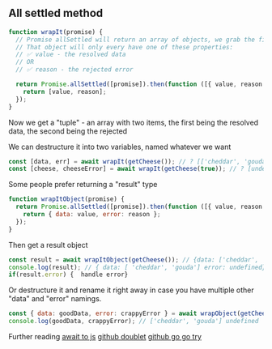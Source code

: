 ## All settled method

```js
function wrapIt(promise) {
  // Promise allSettled will return an array of objects, we grab the first
  // That object will only every have one of these properties:
  // ✅ value - the resolved data
  // OR
  // ✅ reason - the rejected error

  return Promise.allSettled([promise]).then(function ([{ value, reason }]) {
    return [value, reason];
  });
}
```

Now we get a "tuple" - an array with two items, the first being the resolved data, the second being the rejected

We can destructure it into two variables, named whatever we want

```js
const [data, err] = await wrapIt(getCheese()); // ? [['cheddar', 'gouda'], undefined]]
const [cheese, cheeseError] = await wrapIt(getCheese(true)); // ? [undefined, 'Cheese sucks' ]
```

Some people prefer returning a "result" type

```js
function wrapItObject(promise) {
  return Promise.allSettled([promise]).then(function ([{ value, reason }]) {
    return { data: value, error: reason };
  });
}
```

Then get a result object

```js
const result = await wrapItObject(getCheese()); // {data: ['cheddar', 'gouda'] error: undefined}
console.log(result); // { data: [ 'cheddar', 'gouda'] error: undefined}
if(result.error) {  handle error}
```

Or destructure it and rename it right away in case you have multiple other "data" and "error" namings.

```js
const { data: goodData, error: crappyError } = await wrapObject(getCheese());
console.log(goodData, crappyError); // ['cheddar', 'gouda'] undefined
```

Further reading
[await to js](https://www.npmjs.com/package/await-to-js)
[github doublet](https://github.com/mats852/doublet)
[github go go try](https://github.com/thelinuxlich/go-go-try)
